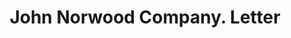 ---
doi: 10.7916/D8001D7H
date_other: '1890'
date_other_textual: 1890-1899
form: correspondence
genre:
- Letters (correspondence)
name:
- John Norwood Company
object_in_context_url: https://biggert.cul.columbia.edu/items/view/ave_biggert_00820
subject_hierarchical_geographic:
- Paterson, New Jersey, United States
subject_name:
- John Norwood Company
title: John Norwood Company. Letter
sort_title: John Norwood Company. Letter
call_number: ave_biggert_00820
coordinates:
- 40.914746,-74.162826
pid: ave_biggert_00820
identifiers: ave_biggert_00820
canvas_id: ldpd:396092
permalink: "/items/ave_biggert_00820/"
layout: iiif-image-page
---